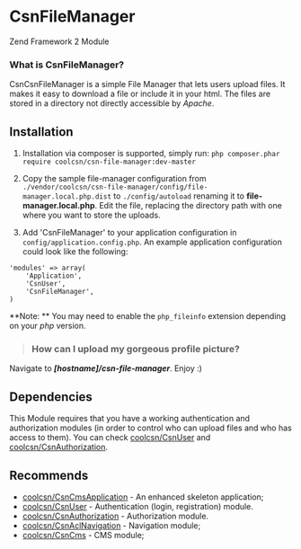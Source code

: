 CsnFileManager
==============
Zend Framework 2 Module

### What is CsnFileManager? ###
CsnCsnFileManager is a simple File Manager that lets users upload files. It makes it easy to download a file or include it in your html. The files are stored in a directory not directly accessible by *Apache*.

Installation
------------
1. Installation via composer is supported, simply run:
`php composer.phar require coolcsn/csn-file-manager:dev-master`

2. Copy the sample file-manager configuration from `./vendor/coolcsn/csn-file-manager/config/file-manager.local.php.dist` to `./config/autoload` renaming it to **file-manager.local.php**. Edit the file, replacing the directory path with one where you want to store the uploads.

3. Add 'CsnFileManager' to your application configuration in `config/application.config.php`. An example application configuration could look like the following:

```
'modules' => array(
    'Application',
	'CsnUser',
    'CsnFileManager',
)
```

**Note: ** You may need to enable the `php_fileinfo` extension depending on your *php* version.

>### How can I upload my gorgeous profile picture? ###
Navigate to ***[hostname]/csn-file-manager***. Enjoy :)

Dependencies
------------
This Module requires that you have a working authentication and authorization modules (in order to control who can upload files and who has access to them). You can check [coolcsn/CsnUser](https://github.com/coolcsn/CsnUser) and [coolcsn/CsnAuthorization](https://github.com/coolcsn/CsnAuthorization).

Recommends
----------
- [coolcsn/CsnCmsApplication](https://github.com/coolcsn/CsnCmsApplication) - An enhanced skeleton application;
- [coolcsn/CsnUser](https://github.com/coolcsn/CsnUser) - Authentication (login, registration) module.
- [coolcsn/CsnAuthorization](https://github.com/coolcsn/CsnAuthorization) - Authorization module.
- [coolcsn/CsnAclNavigation](https://github.com/coolcsn/CsnAclNavigation) - Navigation module;
- [coolcsn/CsnCms](https://github.com/coolcsn/CsnCms) - CMS module;